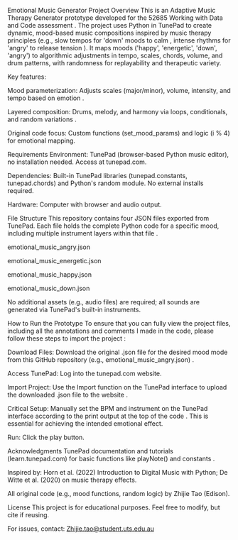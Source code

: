 Emotional Music Generator
Project Overview
This is an Adaptive Music Therapy Generator prototype developed for the 52685 Working with Data and Code assessment . The project uses Python in TunePad to create dynamic, mood-based music compositions inspired by music therapy principles (e.g., slow tempos for 'down' moods to calm , intense rhythms for 'angry' to release tension ). It maps moods ('happy', 'energetic', 'down', 'angry') to algorithmic adjustments in tempo, scales, chords, volume, and drum patterns, with randomness for replayability and therapeutic variety.





Key features:

Mood parameterization: Adjusts scales (major/minor), volume, intensity, and tempo based on emotion .

Layered composition: Drums, melody, and harmony via loops, conditionals, and random variations .

Original code focus: Custom functions (set_mood_params) and logic (i % 4)  for emotional mapping.

Requirements
Environment: TunePad (browser-based Python music editor), no installation needed. Access at tunepad.com.

Dependencies: Built-in TunePad libraries (tunepad.constants, tunepad.chords) and Python's random module. No external installs required.

Hardware: Computer with browser and audio output.

File Structure
This repository contains four JSON files exported from TunePad. Each file holds the complete Python code for a specific mood, including multiple instrument layers within that file .


emotional_music_angry.json 




emotional_music_energetic.json 


emotional_music_happy.json 


emotional_music_down.json 




No additional assets (e.g., audio files) are required; all sounds are generated via TunePad's built-in instruments.

How to Run the Prototype
To ensure that you can fully view the project files, including all the annotations and comments I made in the code, please follow these steps to import the project :


Download Files: Download the original .json file for the desired mood mode from this GitHub repository (e.g., emotional_music_angry.json) .



Access TunePad: Log into the tunepad.com website.


Import Project: Use the Import function on the TunePad interface to upload the downloaded .json file to the website .


Critical Setup: Manually set the BPM and instrument on the TunePad interface according to the print output at the top of the code . This is essential for achieving the intended emotional effect.

Run: Click the play button.

Acknowledgments
TunePad documentation and tutorials (learn.tunepad.com) for basic functions like playNote() and constants .



Inspired by: Horn et al. (2022) Introduction to Digital Music with Python; De Witte et al. (2020) on music therapy effects.

All original code (e.g., mood functions, random logic) by Zhijie Tao (Edison).

License
This project is for educational purposes. Feel free to modify, but cite if reusing.

For issues, contact: Zhijie.tao@student.uts.edu.au






